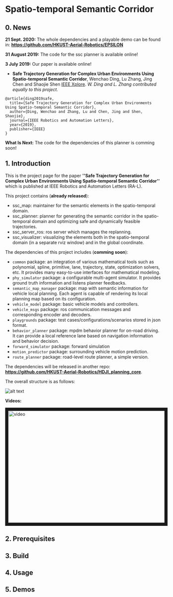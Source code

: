 # Spatio-temporal Semantic Corridor

## 0. News

**21 Sept. 2020:** The whole dependencies and a playable demo can be found in: **https://github.com/HKUST-Aerial-Robotics/EPSILON**

**31 August 2019:** The code for the ssc planner is available online!

**3 July 2019:** Our paper is available online!
* **Safe Trajectory Generation for Complex Urban Environments Using Spatio-temporal Semantic Corridor**, Wenchao Ding, Lu Zhang, Jing Chen and Shaojie Shen [IEEE Xplore](https://ieeexplore.ieee.org/document/8740885). *W. Ding and L. Zhang contributed equally to this project.*
```
@article{ding2019safe,
  title={Safe Trajectory Generation for Complex Urban Environments Using Spatio-temporal Semantic Corridor},
  author={Ding, Wenchao and Zhang, Lu and Chen, Jing and Shen, Shaojie},
  journal={IEEE Robotics and Automation Letters},
  year={2019},
  publisher={IEEE}
}
```

**What Is Next:** The code for the dependencies of this planner is comming soon!

## 1. Introduction
This is the project page for the paper **''Safe Trajectory Generation for Complex Urban Environments Using Spatio-temporal Semantic Corridor''** which is published at IEEE Robotics and Automation Letters (RA-L).

This project contains (**already released**):
* ssc_map: maintainer for the semantic elements in the spatio-temporal domain.
* ssc_planner: planner for generating the semantic corridor in the spatio-temporal domain and optimizing safe and dynamically feasible trajectories.
* ssc_server_ros: ros server which manages the replanning.
* ssc_visualizer: visualizing the elements both in the spatio-temporal domain (in a separate rviz window) and in the global coordinate.

The dependencies of this project includes (**comming soon**):
* `common` package: an integration of various mathematical tools such as polynomial, spline, primitive, lane, trajectory, state, optimization solvers, etc. It provides many easy-to-use interfaces for mathematical modeling.
* `phy_simulator` package: a configurable multi-agent simulator. It provides ground truth information and listens planner feedbacks.
* `semantic_map_manager` package: map with semantic information for vehicle local planning. Each agent is capable of rendering its local planning map based on its configuration.
* `vehicle_model` package: basic vehicle models and controllers.
* `vehicle_msgs` package: ros communication messages and corresponding encoder and decoders.
* `playgrounds` package: test cases/configurations/scenarios stored in json format.
* `behavior_planner` package: mpdm behavior planner for on-road driving. It can provide a local reference lane based on navigation information and behavior decision.
* `forward_simulator` package: forward simulation
* `motion_predictor` package: surrounding vehicle motion prediction.
* `route_planner` package: road-level route planner, a simple version.

The dependencies will be released in another repo: **https://github.com/HKUST-Aerial-Robotics/HDJI_planning_core**.

The overall structure is as follows:

![alt text](fig/overview.png)

**Videos:**

<a href="https://youtu.be/AHosJZ6CITc" target="_blank"><img src="fig/video_cover_1.png" alt="video" width="640" height="360" border="10" /></a>

## 2. Prerequisites

## 3. Build

## 4. Usage

## 5. Demos